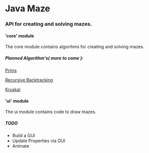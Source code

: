 # Java Maze

### API for creating and solving mazes.

#### 'core' module
The core module contains algorihms for creating and solving mazes.

##### Planned Algorithm's( more to come ):

[Prims](https://en.wikipedia.org/wiki/Prim%27s_algorithm)

[Recursive Backtracking](https://en.wikipedia.org/wiki/Backtracking)

[Kruskal](https://en.wikipedia.org/wiki/Kruskal%27s_algorithm)


#### 'ui' module
The ui module contains code to draw mazes.

##### TODO

- Build a GUI
- Update Properties via GUI
- Animate
